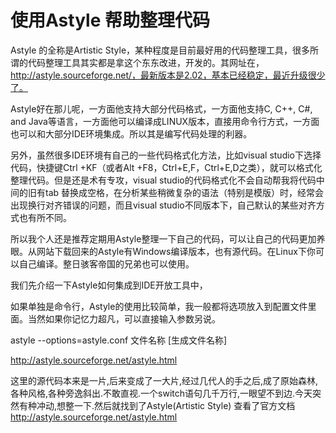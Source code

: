 # 使用Astyle 帮助整理代码

Astyle 的全称是Artistic Style，某种程度是目前最好用的代码整理工具，很多所谓的代码整理工具其实都是拿这个东东改进，开发的。其网址在，http://astyle.sourceforge.net/，最新版本是2.02，基本已经稳定，最近升级很少了。

Astyle好在那儿呢，一方面他支持大部分代码格式，一方面他支持C, C++, C#, and Java等语言，一方面他可以编译成LINUX版本，直接用命令行方式，一方面也可以和大部分IDE环境集成。所以其是编写代码处理的利器。

另外，虽然很多IDE环境有自己的一些代码格式化方法，比如visual studio下选择代码，快捷键Ctrl +KF（或者Alt +F8，Ctrl+E,F，Ctrl+E,D之类），就可以格式化整理代码。但是还是术有专攻，visual studio的代码格式化不会自动帮我将代码中间的旧有tab 替换成空格，在分析某些稍微复杂的语法（特别是模版）时，经常会出现换行对齐错误的问题，而且visual studio不同版本下，自己默认的某些对齐方式也有所不同。

所以我个人还是推荐定期用Astyle整理一下自己的代码，可以让自己的代码更加养眼。从网站下载回来的Astyle有Windows编译版本，也有源代码。在Linux下你可以自己编译。整日骇客帝国的兄弟也可以使用。

我们先介绍一下Astyle如何集成到IDE开放工具中，

如果单独是命令行，Astyle的使用比较简单，我一般都将选项放入到配置文件里面。当然如果你记忆力超凡，可以直接输入参数另说。

astyle --options=astyle.conf  文件名称   [生成文件名称]


http://astyle.sourceforge.net/astyle.html

这里的源代码本来是一片,后来变成了一大片,经过几代人的手之后,成了原始森林,各种风格,各种旁逸斜出.不敢直视.一个switch语句几千万行,一眼望不到边.今天突然有种冲动,想整一下.然后就找到了Astyle(Artistic Style) 
查看了官方文档  http://astyle.sourceforge.net/astyle.html









